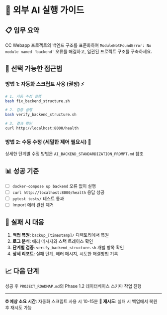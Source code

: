 # 🤖 외부 AI 실행 가이드

## 📋 임무 요약
CC Webapp 프로젝트의 백엔드 구조를 표준화하여 `ModuleNotFoundError: No module named 'backend'` 오류를 해결하고, 일관된 프로젝트 구조를 구축하세요.

## 🎯 선택 가능한 접근법

### 방법 1: 자동화 스크립트 사용 (권장) ⚡
```bash
# 1. 자동 수정 실행
bash fix_backend_structure.sh

# 2. 검증 실행
bash verify_backend_structure.sh

# 3. 결과 확인
curl http://localhost:8000/health
```

### 방법 2: 수동 수정 (세밀한 제어 필요시) 🔧
상세한 단계별 수정 방법은 `AI_BACKEND_STANDARDIZATION_PROMPT.md` 참조

## 📊 성공 기준
- [ ] `docker-compose up backend` 오류 없이 실행
- [ ] `curl http://localhost:8000/health` 응답 성공
- [ ] `pytest tests/` 테스트 통과
- [ ] Import 에러 완전 제거

## 🚨 실패 시 대응
1. **백업 복원**: `backup_[timestamp]/` 디렉토리에서 복원
2. **로그 분석**: 에러 메시지와 스택 트레이스 확인
3. **단계별 검증**: `verify_backend_structure.sh` 개별 항목 확인
4. **상세 리포트**: 실패 단계, 에러 메시지, 시도한 해결방법 기록

## 📈 다음 단계
성공 후 `PROJECT_ROADMAP.md`의 Phase 1.2 데이터베이스 스키마 작업 진행

---
**⏰ 예상 소요 시간**: 자동화 스크립트 사용 시 10-15분
**🔄 재시도**: 실패 시 백업에서 복원 후 재시도 가능
